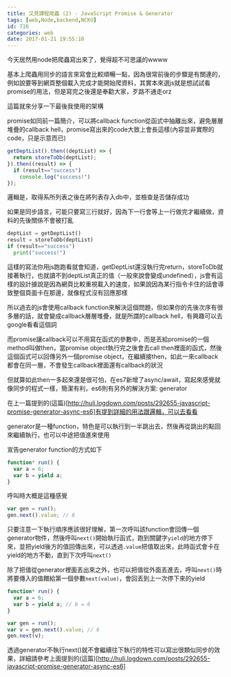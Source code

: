 ```yaml
---
title: 又見課程爬蟲 (2) - JavaScript Promise & Generator
tags: [web,Node,backend,NCKU]
id: 716
categories: web
date: 2017-01-21 19:55:10
---
```


今天居然用node把爬蟲寫出來了，覺得超不可思議的wwww

基本上爬蟲用同步的語言來寫會比較順暢一點，因為很常前後的步驟是有關連的，例如說要等到網頁整個載入完成才能開始爬資料，其實本來選js就是想試試看promise的用法，但是寫完之後還是奉勸大家，歹路不通走orz

這篇就來分享一下最後我使用的架構

promise如同前一篇簡介，可以將callback function從函式中抽離出來，避免層層堆疊的callback hell，promise寫出來的code大致上會長這樣(內容並非實際的code，只是示意而已)

```javascript
getDeptList().then((deptList) => {
  return storeToDb(deptList);
}).then((result) => {
  if (result=="success")
    console.log("success!")
});
```

邏輯是，取得系所列表之後在將列表存入db中，並檢查是否儲存成功

如果是同步語言，可能只要寫三行就好，因為下一行會等上一行做完才繼續做，資料的先後關係不會被打亂

```python
deptList = getDeptList()
result = storeToDb(deptList)
if (result=="success")
  print("success!")
```

這樣的寫法你用js跑跑看就會知道，getDeptList還沒執行完return，storeToDb就接著執行，也就讀不到deptList真正的值（一般來說會變成undefined），js會有這樣的設計據說是因為網頁比較重視載入的速度，如果說因為某行指令卡住的話會導致整個頁面卡在那邊，就像程式沒有回應那樣

所以過去的js會使用callback function來解決這個問題，但如果你的先後次序有很多層的話，就會變成callback層層堆疊，就是所謂的callback hell，有興趣可以去google看看這個詞

而promise讓callback可以不用寫在函式的參數中，而是丟給promise的一個method叫做then，當promise object執行完之後會去call then裡面的函式，然後這個函式可以回傳另外一個promise object，在繼續接then，如此一來callback都會在同一層，不會發生callback裡面還有callback的狀況

但就算如此then一多起來還是很可怕，在es7新增了async/await，寫起來感覺就像同步的程式一樣，簡潔有利，es6則有另外的解決方案: generator

在上一篇提到的(這篇)[http://huli.logdown.com/posts/292655-javascript-promise-generator-async-es6]有提到詳細的用法跟邏輯，可以去看看

generator是一種function，特色是可以執行到一半跳出去，然後再從跳出的點回來繼續執行，也可以中途把值進來使用

宣告generator function的方式如下

```javascript
function* run() {
  var a = 6;
  var b = yield a;
}
```

呼叫時大概是這種感覺

```javascript
var gen = run();
gen.next().value; // 6
```

只要注意一下執行順序應該很好理解，第一次呼叫該function會回傳一個generator物件，然後呼叫`next()`開始執行函式，跑到關鍵字`yield`的地方停下來，並把yield後方的值回傳出來，可以透過`.value`把值取出來，此時函式會卡在yield的地方不動，直到下次呼叫`next()`

除了把值從generator裡面丟出來之外，也可以把值從外面丟進去，呼叫`next()`時將要傳入的值餵給第一個參數`next(value)`，會回丟到上一次停下來的yield

```javascript
function* run() {
  var a = 6;
  var b = yield a; // b = 6
}

var gen = run();
var v = gen.next().value; // 6
gen.next(v);
```

透過generator不執行next()就不會繼續往下執行的特性可以寫出很類似同步的效果，詳細請參考上面提到的(這篇)[http://huli.logdown.com/posts/292655-javascript-promise-generator-async-es6]